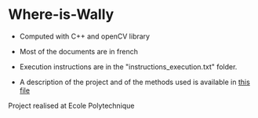 # Where-is-Wally

- Computed with C++ and openCV library

- Most of the documents are in french

- Execution instructions are in the "instructions_execution.txt" folder.

- A description of the project and of the methods used is available in [this file](Projet_Perrin-Mezghani/Rapport_Mezghani-Perrin.pdf)

Project realised at Ecole Polytechnique
